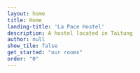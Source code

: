 ```yaml
---
layout: home
title: Home
landing-title: 'La Pace Hostel'
description: A hostel located in Taitung
author: null
show_tile: false
get_started: "our rooms"
order: "0"
---
```

